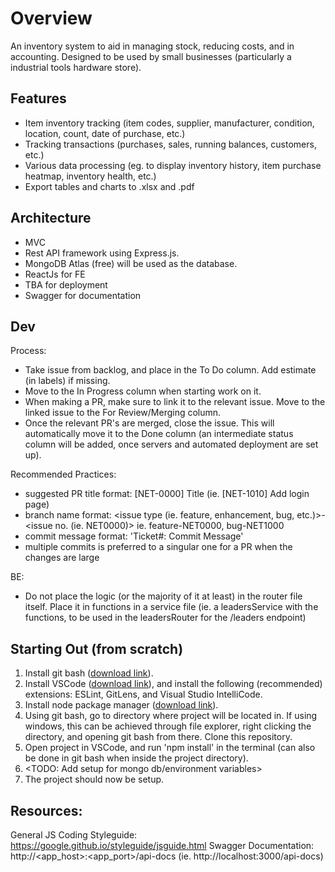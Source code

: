 # Overview
An inventory system to aid in managing stock, reducing costs, and in accounting. Designed to be used by small businesses (particularly a industrial tools hardware store).

## Features
- Item inventory tracking (item codes, supplier, manufacturer, condition, location, count, date of purchase, etc.)
- Tracking transactions (purchases, sales, running balances, customers, etc.)
- Various data processing (eg. to display inventory history, item purchase heatmap, inventory health, etc.)
- Export tables and charts to .xlsx and .pdf

## Architecture
- MVC
- Rest API framework using Express.js.
- MongoDB Atlas (free) will be used as the database.
- ReactJs for FE
- TBA for deployment
- Swagger for documentation

## Dev
Process:
- Take issue from backlog, and place in the To Do column. Add estimate (in labels) if missing.
- Move to the In Progress column when starting work on it.
- When making a PR, make sure to link it to the relevant issue. Move to the linked issue to the For Review/Merging column.
- Once the relevant PR's are merged, close the issue. This will automatically move it to the Done column (an intermediate status column will be added, once servers and automated deployment are set up).

Recommended Practices:
- suggested PR title format: [NET-0000] Title (ie. [NET-1010] Add login page)
- branch name format: <issue type (ie. feature, enhancement, bug, etc.)>-<issue no. (ie. NET0000)> ie. feature-NET0000, bug-NET1000
- commit message format: 'Ticket#: Commit Message'
- multiple commits is preferred to a singular one for a PR when the changes are large

BE:
- Do not place the logic (or the majority of it at least) in the router file itself. Place it in functions in a service file (ie. a leadersService with the functions, to be used in the leadersRouter for the /leaders endpoint)

## Starting Out (from scratch)
1. Install git bash ([download link](https://git-scm.com/downloads)).
2. Install VSCode ([download link](https://code.visualstudio.com/download)), and install the following (recommended) extensions: ESLint, GitLens, and Visual Studio IntelliCode.
3. Install node package manager ([download link](https://docs.npmjs.com/downloading-and-installing-node-js-and-npm)).
4. Using git bash, go to directory where project will be located in. If using windows, this can be achieved through file explorer, right clicking the directory, and opening git bash from there. Clone this repository.
5. Open project in VSCode, and run 'npm install' in the terminal (can also be done in git bash when inside the project directory).
6. <TODO: Add setup for mongo db/environment variables>
7. The project should now be setup.

## Resources:
General JS Coding Styleguide: https://google.github.io/styleguide/jsguide.html
Swagger Documentation: http://<app_host>:<app_port>/api-docs (ie. http://localhost:3000/api-docs)
